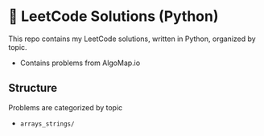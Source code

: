 # 🧠 LeetCode Solutions (Python)

This repo contains my LeetCode solutions, written in Python, organized by topic.
- Contains problems from AlgoMap.io

## Structure
Problems are categorized by topic

- `arrays_strings/`
